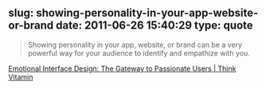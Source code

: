 slug: showing-personality-in-your-app-website-or-brand
date: 2011-06-26 15:40:29
type: quote
---

> Showing personality in your app, website, or brand can be a very powerful way for your audience to identify and empathize with you.

[Emotional Interface Design: The Gateway to Passionate Users | Think Vitamin](http://thinkvitamin.com/design/emotional-interface-design-the-gateway-to-passionate-users/)
